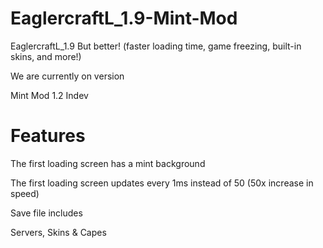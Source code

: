 # EaglercraftL_1.9-Mint-Mod
EaglercraftL_1.9 But better! (faster loading time, game freezing, built-in skins, and more!)

We are currently on version

Mint Mod 1.2 Indev

# Features

The first loading screen has a mint background

The first loading screen updates every 1ms instead of 50 (50x increase in speed)

Save file includes

Servers, 
Skins & 
Capes
